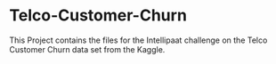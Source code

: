 # Telco-Customer-Churn
This Project contains the files for the Intellipaat challenge on the Telco Customer Churn data set from the Kaggle. 

